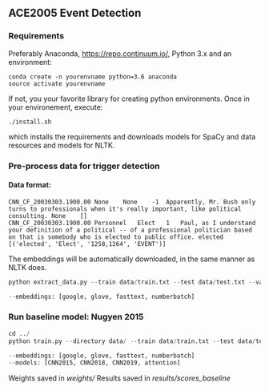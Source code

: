 ## ACE2005 Event Detection

### Requirements

Preferably Anaconda, https://repo.continuum.io/, Python 3.x and an environment: 
```
conda create -n yourenvname python=3.6 anaconda
source activate yourenvname
```
If not, you your favorite library for creating python environments.
Once in your environement, execute: 

```
./install.sh
```
which installs the requirements and downloads models for SpaCy and data resources and models for NLTK.

### Pre-process data for trigger detection

#### Data format:

```
CNN_CF_20030303.1900.00	None	None	-1	Apparently, Mr. Bush only turns to professionals when it's really important, like political consulting.	None	[]
CNN_CF_20030303.1900.00	Personnel	Elect	1	Paul, as I understand your definition of a political -- of a professional politician based on that is somebody who is elected to public office.	elected	[('elected', 'Elect', '1258,1264', 'EVENT')]
```

The embeddings will be automatically downloaded, in the same manner as NLTK does.

```python
python extract_data.py --train data/train.txt --test data/test.txt --valid data/valid.txt --embeddings glove --output_directory data/processed/

--embeddings: [google, glove, fasttext, numberbatch]
```

### Run baseline model: Nugyen 2015

```python
cd ../
python train.py --directory data/ --train data/train.txt --test data/test.txt --valid data/valid.txt --embeddings glove  --generate_data

--embeddings: [google, glove, fasttext, numberbatch]
--models: [CNN2015, CNN2018, CNN2019, attention]

```

Weights saved in *weights/*
Results saved in *results/scores_baseline*





